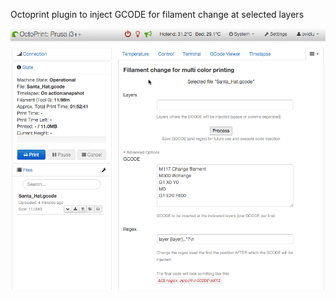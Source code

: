 Octoprint plugin to inject GCODE for filament change at selected layers

![screenshot](screenshot_1.png)